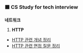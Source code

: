 ### **⬛ CS Study for tech interview**

**네트워크**

1. **HTTP**
- [HTTP 관련 개념 정리](https://github.com/722dydwns/CS-Study-for-tech-interview/blob/main/Network/HTTP%20%EA%B4%80%EB%A0%A8/HTTP.md)
- [HTTP 관련 면접 질문 정리](https://github.com/722dydwns/CS-Study-for-tech-interview/blob/main/Network/HTTP%20%EA%B4%80%EB%A0%A8/HTTP%20%EB%A9%B4%EC%A0%91.md)
